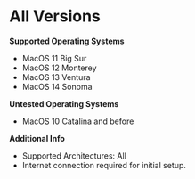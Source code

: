 # All Versions

**Supported Operating Systems**
* MacOS 11 Big Sur
* MacOS 12 Monterey
* MacOS 13 Ventura
* MacOS 14 Sonoma

**Untested Operating Systems**
* MacOS 10 Catalina and before

**Additional Info**
- Supported Architectures: All
- Internet connection required for initial setup.
